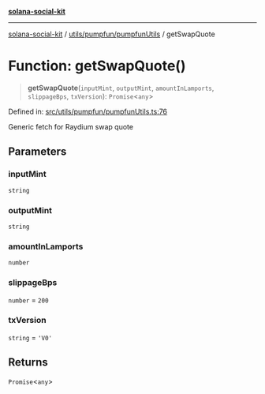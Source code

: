 [**solana-social-kit**](../../../../README.md)

***

[solana-social-kit](../../../../README.md) / [utils/pumpfun/pumpfunUtils](../README.md) / getSwapQuote

# Function: getSwapQuote()

> **getSwapQuote**(`inputMint`, `outputMint`, `amountInLamports`, `slippageBps`, `txVersion`): `Promise`\<`any`\>

Defined in: [src/utils/pumpfun/pumpfunUtils.ts:76](https://github.com/SendArcade/solana-social-starter/blob/03568260ca96ed63f77049843c721de1cb011893/src/utils/pumpfun/pumpfunUtils.ts#L76)

Generic fetch for Raydium swap quote

## Parameters

### inputMint

`string`

### outputMint

`string`

### amountInLamports

`number`

### slippageBps

`number` = `200`

### txVersion

`string` = `'V0'`

## Returns

`Promise`\<`any`\>
